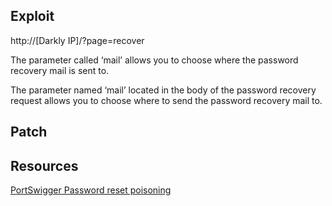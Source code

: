 ## Exploit

http://[Darkly IP]/?page=recover

The parameter called ‘mail’ allows you to choose where the password recovery mail is sent to.

The parameter named ‘mail’ located in the body of the password recovery request allows you to choose where to send the password recovery mail to.

## Patch

## Resources

[PortSwigger Password reset poisoning](https://portswigger.net/web-security/host-header/exploiting/password-reset-poisoning)
